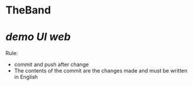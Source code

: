 # TheBand
*demo UI web*
===============================================
Rule:
  - commit and push after change 
  - The contents of the commit are the changes made and must be written in English
